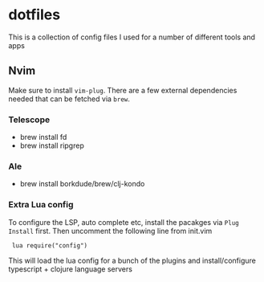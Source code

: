 # dotfiles

This is a collection of config files I used for a number of different tools and apps

## Nvim
Make sure to install `vim-plug`. There are a few external dependencies needed that can be fetched via `brew`.
### Telescope
* brew install fd
* brew install ripgrep
### Ale
* brew install borkdude/brew/clj-kondo
### Extra Lua config
To configure the LSP, auto complete etc, install the pacakges via `Plug Install` first.
Then uncomment the following line from init.vim
```
 lua require("config")
```
This will load the lua config for a bunch of the plugins and install/configure typescript + clojure language servers
